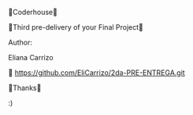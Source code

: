 🚀Coderhouse🚀

🔧Third pre-delivery of your Final Project🔧



Author:

Eliana Carrizo

📌 https://github.com/EliCarrizo/2da-PRE-ENTREGA.git

📢Thanks📢

:)
